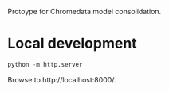 
Protoype for Chromedata model consolidation.


# Local development

```python
python -m http.server
```

Browse to http://localhost:8000/.

